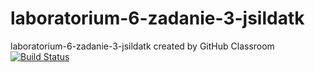 # laboratorium-6-zadanie-3-jsildatk
laboratorium-6-zadanie-3-jsildatk created by GitHub Classroom
[![Build Status](https://travis-ci.com/testowanieaplikacjijavaug/laboratorium-6-zadanie-3-jsildatk.svg?branch=master)](https://travis-ci.com/testowanieaplikacjijavaug/laboratorium-6-zadanie-3-jsildatk)
